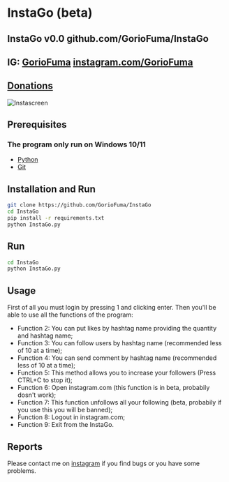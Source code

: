 # InstaGo (beta)
## InstaGo v0.0 github.com/GorioFuma/InstaGo
## IG: [GorioFuma](instagram.com/GorioFuma) [instagram.com/GorioFuma](instagram.com/GorioFuma)
## [Donations](https://www.paypal.com/paypalme/GorioFuma)

![Instascreen](https://user-images.githubusercontent.com/100670303/159164904-32b13957-6297-43af-b4ae-8fee0b901e17.png)

## Prerequisites
### The program only run on Windows 10/11
- [Python](https://www.python.org/ftp/python/3.10.3/python-3.10.3-amd64.exe)
- [Git](https://git-scm.com/download/win)
## Installation and Run
```bash
git clone https://github.com/GorioFuma/InstaGo
cd InstaGo
pip install -r requirements.txt
python InstaGo.py
```
## Run
```bash
cd InstaGo
python InstaGo.py
```
## Usage
First of all you must login by pressing 1 and clicking enter. Then you'll be able to use all the functions of the program:
  
  - Function 2: You can put likes by hashtag name providing the quantity and hashtag name;
  - Function 3: You can follow users by hashtag name (recommended less of 10 at a time);
  - Function 4: You can send comment by hashtag name (recommended less of 10 at a time);
  - Function 5: This method allows you to increase your followers (Press CTRL+C to stop it);
  - Function 6: Open instagram.com (this function is in beta, probabily dosn't work);
  - Function 7: This function unfollows all your following (beta, probabily if you use this you will be banned);
  - Function 8: Logout in instagram.com;
  - Function 9: Exit from the InstaGo.
## Reports
Please contact me on [instagram](instagram.com/GorioFuma) if you find bugs or you have some problems.
